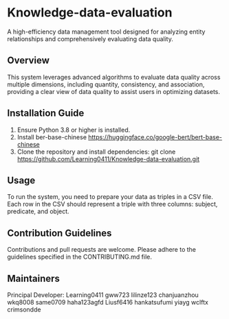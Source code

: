 # Knowledge-data-evaluation
A high-efficiency data management tool designed for analyzing entity relationships and comprehensively evaluating data quality.
## Overview
This system leverages advanced algorithms to evaluate data quality across multiple dimensions, including quantity, consistency, and association, providing a clear view of data quality to assist users in optimizing datasets.
## Installation Guide
1. Ensure Python 3.8 or higher is installed.
2. Install ber-base-chinese https://huggingface.co/google-bert/bert-base-chinese
3. Clone the repository and install dependencies: git clone https://github.com/Learning0411/Knowledge-data-evaluation.git
## Usage
To run the system, you need to prepare your data as triples in a CSV file. Each row in the CSV should represent a triple with three columns: subject, predicate, and object.
## Contribution Guidelines
Contributions and pull requests are welcome. Please adhere to the guidelines specified in the CONTRIBUTING.md file.

## Maintainers
Principal Developer: Learning0411 gww723 lilinze123 chanjuanzhou wkq8008 same0709 haha123agfd Liusf6416 hankatsufumi yiayg wclftx crimsondde
